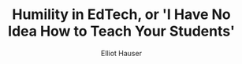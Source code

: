 ---
layout: leaf-node
title: "Humility in EdTech, or 'I Have No Idea How to Teach Your Students'"
title-url: "https://www.edsurge.com/news/2014-10-13-opinion-humility-in-edtech-or-i-have-no-idea-how-to-teach-your-students"
author: "Elliot Hauser"
groups: introduction-to-edtech
categories: views-on-edtech
topics: introductory-resources
summary: >
    Hauser makes the point EdTech should first be a tool to help teachers teach and
    students learn.  Too much is done to remove the teacher from the equation through
    automation when the best companies (he lists a few) help build and manage the
    communication layers between student and teacher.
cite: >
    Hauser, E. (2014). Humility in Edtech, or ‘I Have No Idea How to Teach Your Students’. EdSurge.
    Retrieved April 20, 2017 from: https://www.edsurge.com/news/2014-10-13-opinion-humility-in-edtech-or-i-have-no-idea-how-to-teach-your-students
pub-date: 2014-10-13
added-date: 2017-04-20
resource-type: external-page
---